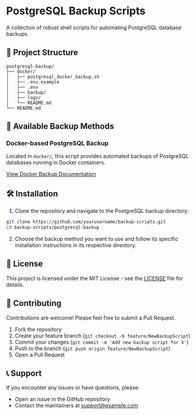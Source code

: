 # PostgreSQL Backup Scripts

A collection of robust shell scripts for automating PostgreSQL database backups.

## 📁 Project Structure

```
postgresql-backup/
├── docker/
│   ├── postgresql_docker_backup.sh
│   ├── .env.example
│   ├── .env
│   ├── backup/
│   ├── logs/
│   └── README.md
└── README.md
```

## 🚀 Available Backup Methods

### Docker-based PostgreSQL Backup

Located in `docker/`, this script provides automated backups of PostgreSQL databases running in Docker containers.

[View Docker Backup Documentation](docker/README.md)

## 🛠️ Installation

1. Clone the repository and navigate to the PostgreSQL backup directory:

```bash
git clone https://github.com/yourusername/backup-scripts.git
cd backup-scripts/postgresql-backup
```

2. Choose the backup method you want to use and follow its specific installation instructions in its respective directory.

## 📝 License

This project is licensed under the MIT License - see the [LICENSE](../LICENSE) file for details.

## 🤝 Contributing

Contributions are welcome! Please feel free to submit a Pull Request.

1. Fork the repository
2. Create your feature branch (`git checkout -b feature/NewBackupScript`)
3. Commit your changes (`git commit -m 'Add new backup script for X'`)
4. Push to the branch (`git push origin feature/NewBackupScript`)
5. Open a Pull Request

## 📞 Support

If you encounter any issues or have questions, please:

- Open an issue in the GitHub repository
- Contact the maintainers at support@example.com
